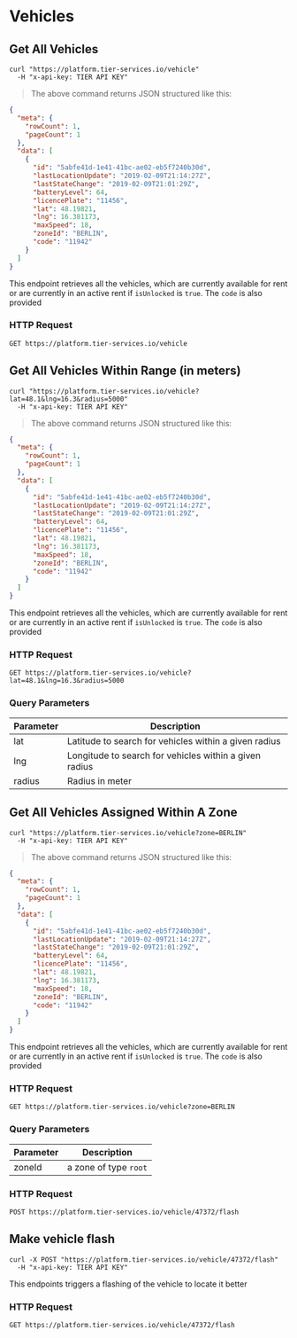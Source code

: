
# Vehicles

## Get All Vehicles

```shell
curl "https://platform.tier-services.io/vehicle"
  -H "x-api-key: TIER API KEY"
```

> The above command returns JSON structured like this:

```json
{
  "meta": {
    "rowCount": 1,
    "pageCount": 1
  },
  "data": [
    {
      "id": "5abfe41d-1e41-41bc-ae02-eb5f7240b30d",
      "lastLocationUpdate": "2019-02-09T21:14:27Z",
      "lastStateChange": "2019-02-09T21:01:29Z",
      "batteryLevel": 64,
      "licencePlate": "11456",
      "lat": 48.19821,
      "lng": 16.381173,
      "maxSpeed": 18,
      "zoneId": "BERLIN",
      "code": "11942"
    }
  ]
}
```


This endpoint retrieves all the vehicles, which are currently available for rent or are 
currently in an active rent if `isUnlocked` is `true`. The `code` is also provided 

### HTTP Request

`GET https://platform.tier-services.io/vehicle`

## Get All Vehicles Within Range (in meters)

```shell
curl "https://platform.tier-services.io/vehicle?lat=48.1&lng=16.3&radius=5000"
  -H "x-api-key: TIER API KEY"
```

> The above command returns JSON structured like this:

```json
{
  "meta": {
    "rowCount": 1,
    "pageCount": 1
  },
  "data": [
    {
      "id": "5abfe41d-1e41-41bc-ae02-eb5f7240b30d",
      "lastLocationUpdate": "2019-02-09T21:14:27Z",
      "lastStateChange": "2019-02-09T21:01:29Z",
      "batteryLevel": 64,
      "licencePlate": "11456",
      "lat": 48.19821,
      "lng": 16.381173,
      "maxSpeed": 18,
      "zoneId": "BERLIN",
      "code": "11942"
    }
  ]
}
```

This endpoint retrieves all the vehicles, which are currently available for rent or are 
currently in an active rent if `isUnlocked` is `true`. The `code` is also provided 

### HTTP Request

`GET https://platform.tier-services.io/vehicle?lat=48.1&lng=16.3&radius=5000`

### Query Parameters

Parameter  | Description
--------- | -----------
lat | Latitude to search for vehicles within a given radius
lng | Longitude to search for vehicles within a given radius
radius | Radius in meter

## Get All Vehicles Assigned Within A Zone

```shell
curl "https://platform.tier-services.io/vehicle?zone=BERLIN"
  -H "x-api-key: TIER API KEY"
```

> The above command returns JSON structured like this:

```json
{
  "meta": {
    "rowCount": 1,
    "pageCount": 1
  },
  "data": [
    {
      "id": "5abfe41d-1e41-41bc-ae02-eb5f7240b30d",
      "lastLocationUpdate": "2019-02-09T21:14:27Z",
      "lastStateChange": "2019-02-09T21:01:29Z",
      "batteryLevel": 64,
      "licencePlate": "11456",
      "lat": 48.19821,
      "lng": 16.381173,
      "maxSpeed": 18,
      "zoneId": "BERLIN",
      "code": "11942"
    }
  ]
}
```

This endpoint retrieves all the vehicles, which are currently available for rent or are 
currently in an active rent if `isUnlocked` is `true`. The `code` is also provided 

### HTTP Request

`GET https://platform.tier-services.io/vehicle?zone=BERLIN`

### Query Parameters

Parameter  | Description
--------- | -----------
zoneId | a zone of type `root`

### HTTP Request

`POST https://platform.tier-services.io/vehicle/47372/flash`

## Make vehicle flash

```shell
curl -X POST "https://platform.tier-services.io/vehicle/47372/flash"
  -H "x-api-key: TIER API KEY"
```

This endpoints triggers a flashing of the vehicle to locate it better

### HTTP Request

`GET https://platform.tier-services.io/vehicle/47372/flash`
